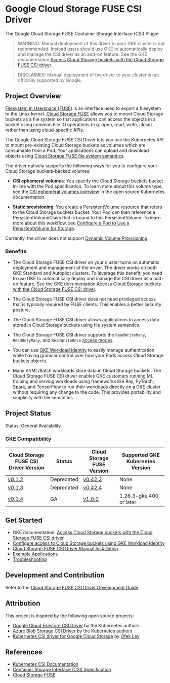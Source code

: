 <!-- 
Copyright 2018 The Kubernetes Authors.
Copyright 2022 Google LLC

Licensed under the Apache License, Version 2.0 (the "License");
you may not use this file except in compliance with the License.
You may obtain a copy of the License at

    https://www.apache.org/licenses/LICENSE-2.0

Unless required by applicable law or agreed to in writing, software
distributed under the License is distributed on an "AS IS" BASIS,
WITHOUT WARRANTIES OR CONDITIONS OF ANY KIND, either express or implied.
See the License for the specific language governing permissions and
limitations under the License.
-->

# Google Cloud Storage FUSE CSI Driver
The Google Cloud Storage FUSE Container Storage Interface (CSI) Plugin.

> WARNING: Manual deployment of this driver to your GKE cluster is not recommended. Instead users should use GKE to automatically deploy and manage the CSI driver as an add-on feature. See the GKE documentation [Access Cloud Storage buckets with the Cloud Storage FUSE CSI driver](https://cloud.google.com/kubernetes-engine/docs/how-to/persistent-volumes/cloud-storage-fuse-csi-driver).

> DISCLAIMER: Manual deployment of the driver to your cluster is not officially supported by Google.

## Project Overview

[Filesystem in Userspace (FUSE)](https://www.kernel.org/doc/html/next/filesystems/fuse.html) is an interface used to export a filesystem to the Linux kernel. [Cloud Storage FUSE](https://cloud.google.com/storage/docs/gcs-fuse) allows you to mount Cloud Storage buckets as a file system so that applications can access the objects in a bucket using common File IO operations (e.g. open, read, write, close) rather than using cloud-specific APIs. 

The Google Cloud Storage FUSE CSI Driver lets you use the Kubernetes API to mount pre-existing Cloud Storage buckets as volumes which are consumable from a Pod. Your applications can upload and download objects using [Cloud Storage FUSE file system semantics](https://github.com/googlecloudplatform/gcsfuse/blob/master/docs/semantics.md).

The driver natively supports the following ways for you to configure your Cloud Storage buckets-backed volumes:

* **CSI ephemeral volumes**: You specify the Cloud Storage buckets bucket in-line with the Pod specification. To learn more about this volume type, see the [CSI ephemeral volumes overview](https://kubernetes.io/docs/concepts/storage/ephemeral-volumes/#csi-ephemeral-volumes) in the open source Kubernetes documentation.

* **Static provisioning**: You create a PersistentVolume resource that refers to the Cloud Storage buckets bucket. Your Pod can then reference a PersistentVolumeClaim that is bound to this PersistentVolume. To learn more about this workflow, see [Configure a Pod to Use a PersistentVolume for Storage](https://kubernetes.io/docs/tasks/configure-pod-container/configure-persistent-volume-storage/).

Currently, the driver does not support [Dynamic Volume Provisioning](https://kubernetes.io/docs/concepts/storage/dynamic-provisioning/).

### Benefits

* The Cloud Storage FUSE CSI driver on your cluster turns on automatic deployment and management of the driver. The driver works on both GKE Standard and Autopilot clusters. To leverage this benefit, you need to use GKE to automatically deploy and manage the CSI driver as a add-on feature. See the GKE documentation [Access Cloud Storage buckets with the Cloud Storage FUSE CSI driver](https://cloud.google.com/kubernetes-engine/docs/how-to/persistent-volumes/cloud-storage-fuse-csi-driver).

* The Cloud Storage FUSE CSI driver does not need privileged access that is typically required by FUSE clients. This enables a better security posture.

* The Cloud Storage FUSE CSI driver allows applications to access data stored in Cloud Storage buckets using file system semantics.

* The Cloud Storage FUSE CSI driver supports the `ReadWriteMany`, `ReadOnlyMany`, and `ReadWriteOnce` [access modes](https://kubernetes.io/docs/concepts/storage/persistent-volumes/#access-modes).

* You can use [GKE Workload Identity](https://cloud.devsite.corp.google.com/kubernetes-engine/docs/concepts/workload-identity) to easily manage authentication while having granular control over how your Pods access Cloud Storage buckets objects.

* Many AI/ML/Batch workloads store data in Cloud Storage buckets. The Cloud Storage FUSE CSI driver enables GKE customers running ML training and serving workloads using frameworks like Ray, PyTorch, Spark, and TensorFlow to run their workloads directly on a GKE cluster without requiring any change to the code. This provides portability and simplicity with file semantics.

## Project Status

Status: General Availability

### GKE Compatibility
| Cloud Storage FUSE CSI Driver Version                                                    | Status     | Cloud Storage FUSE Version                                                     | Supported GKE Kubernetes Version |
| ---------------------------------------------------------------------------------------- | ---------- | ------------------------------------------------------------------------------ | -------------------------------- |
| [v0.1.2](https://github.com/GoogleCloudPlatform/gcs-fuse-csi-driver/releases/tag/v0.1.2) | Deprecated | [v0.42.3](https://github.com/GoogleCloudPlatform/gcsfuse/releases/tag/v0.42.3) | None                             |
| [v0.1.3](https://github.com/GoogleCloudPlatform/gcs-fuse-csi-driver/releases/tag/v0.1.3) | Deprecated | [v0.42.4](https://github.com/GoogleCloudPlatform/gcsfuse/releases/tag/v0.42.4) | None                             |
| [v0.1.4](https://github.com/GoogleCloudPlatform/gcs-fuse-csi-driver/releases/tag/v0.1.4) | GA         | [v1.0.0](https://github.com/GoogleCloudPlatform/gcsfuse/releases/tag/v1.0.0)   | 1.26.3-gke.400 or later          |

## Get Started
- GKE documentation: [Access Cloud Storage buckets with the Cloud Storage FUSE CSI driver](https://cloud.google.com/kubernetes-engine/docs/how-to/persistent-volumes/cloud-storage-fuse-csi-driver)
- [Configure access to Cloud Storage buckets using GKE Workload Identity](./docs/authentication.md)
- [Cloud Storage FUSE CSI Driver Manual Installation](./docs/installation.md)
- [Example Applications](./examples/README.md)
- [Troubleshooting](./docs/troubleshooting.md)

## Development and Contribution
Refer to the [Cloud Storage FUSE CSI Driver Development Guide](./docs/development.md).

## Attribution

This project is inspired by the following open source projects:

- [Google Cloud Filestore CSI Driver](https://github.com/kubernetes-sigs/gcp-filestore-csi-driver) by the Kubernetes authors
- [Azure Blob Storage CSI Driver](https://github.com/kubernetes-sigs/blob-csi-driver) by the Kubernetes authors
- [Kubernetes CSI driver for Google Cloud Storage](https://github.com/ofek/csi-gcs) by [Ofek Lev](https://github.com/ofek)

## References

- [Kubernetes CSI Documentation](https://kubernetes-csi.github.io/docs/)
- [Container Storage Interface (CSI) Specification](https://github.com/container-storage-interface/spec)
- [Cloud Storage FUSE](https://cloud.google.com/storage/docs/gcs-fuse)
